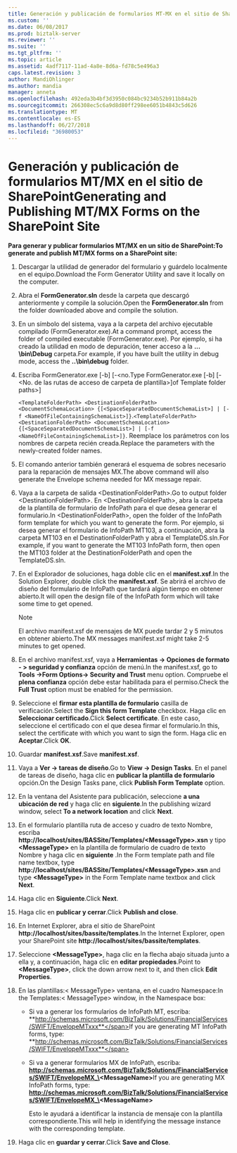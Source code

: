 ```yaml
---
title: Generación y publicación de formularios MT-MX en el sitio de SharePoint | Microsoft Docs
ms.custom: ''
ms.date: 06/08/2017
ms.prod: biztalk-server
ms.reviewer: ''
ms.suite: ''
ms.tgt_pltfrm: ''
ms.topic: article
ms.assetid: 4adf7117-11ad-4a8e-8d6a-fd78c5e496a3
caps.latest.revision: 3
author: MandiOhlinger
ms.author: mandia
manager: anneta
ms.openlocfilehash: 492eda3b4bf3d3950c084bc9234b52b911b84a2b
ms.sourcegitcommit: 266308ec5c6a9d8d80ff298ee6051b4843c5d626
ms.translationtype: MT
ms.contentlocale: es-ES
ms.lasthandoff: 06/27/2018
ms.locfileid: "36980053"
---
```

# <a name="generating-and-publishing-mtmx-forms-on-the-sharepoint-site"></a><span data-ttu-id="38b2e-102">Generación y publicación de formularios MT/MX en el sitio de SharePoint</span><span class="sxs-lookup"><span data-stu-id="38b2e-102">Generating and Publishing MT/MX Forms on the SharePoint Site</span></span>
<span data-ttu-id="38b2e-103">**Para generar y publicar formularios MT/MX en un sitio de SharePoint:**</span><span class="sxs-lookup"><span data-stu-id="38b2e-103">**To generate and publish MT/MX forms on a SharePoint site:**</span></span>  

1. <span data-ttu-id="38b2e-104">Descargar la utilidad de generador del formulario y guárdelo localmente en el equipo.</span><span class="sxs-lookup"><span data-stu-id="38b2e-104">Download the Form Generator Utility and save it locally on the computer.</span></span>  

2. <span data-ttu-id="38b2e-105">Abra el **FormGenerator.sln** desde la carpeta que descargó anteriormente y compile la solución.</span><span class="sxs-lookup"><span data-stu-id="38b2e-105">Open the **FormGenerator.sln** from the folder downloaded above and compile the solution.</span></span>  

3. <span data-ttu-id="38b2e-106">En un símbolo del sistema, vaya a la carpeta del archivo ejecutable compilado (FormGenerator.exe).</span><span class="sxs-lookup"><span data-stu-id="38b2e-106">At a command prompt, access the folder of compiled executable (FormGenerator.exe).</span></span> <span data-ttu-id="38b2e-107">Por ejemplo, si ha creado la utilidad en modo de depuración, tener acceso a la **... \bin\Debug** carpeta.</span><span class="sxs-lookup"><span data-stu-id="38b2e-107">For example, if you have built the utility in debug mode, access the **..\bin\debug** folder.</span></span>  

4. <span data-ttu-id="38b2e-108">Escriba FormGenerator.exe [-b] [-\<no.</span><span class="sxs-lookup"><span data-stu-id="38b2e-108">Type FormGenerator.exe [-b] [-\<No.</span></span> <span data-ttu-id="38b2e-109">de las rutas de acceso de carpeta de plantilla\>]</span><span class="sxs-lookup"><span data-stu-id="38b2e-109">of Template folder paths\>]</span></span>  

    <span data-ttu-id="38b2e-110">`<TemplateFolderPath> <DestinationFolderPath> <DocumentSchemaLocation> {[<SpaceSeparatedDocumentSchemaList>] | [-f <NameOfFileContainingSchemaList>]}`.</span><span class="sxs-lookup"><span data-stu-id="38b2e-110">`<TemplateFolderPath> <DestinationFolderPath> <DocumentSchemaLocation> {[<SpaceSeparatedDocumentSchemaList>] | [-f <NameOfFileContainingSchemaList>]}`.</span></span> <span data-ttu-id="38b2e-111">Reemplace los parámetros con los nombres de carpeta recién creada.</span><span class="sxs-lookup"><span data-stu-id="38b2e-111">Replace the parameters with the newly-created folder names.</span></span>  

5. <span data-ttu-id="38b2e-112">El comando anterior también generará el esquema de sobres necesario para la reparación de mensajes MX.</span><span class="sxs-lookup"><span data-stu-id="38b2e-112">The above command will also generate the Envelope schema needed for MX message repair.</span></span>  

6. <span data-ttu-id="38b2e-113">Vaya a la carpeta de salida \<DestinationFolderPath\>.</span><span class="sxs-lookup"><span data-stu-id="38b2e-113">Go to output folder \<DestinationFolderPath\>.</span></span> <span data-ttu-id="38b2e-114">En \<DestinationFolderPath\>, abra la carpeta de la plantilla de formulario de InfoPath para el que desea generar el formulario.</span><span class="sxs-lookup"><span data-stu-id="38b2e-114">In \<DestinationFolderPath\>, open the folder of the InfoPath form template for which you want to generate the form.</span></span> <span data-ttu-id="38b2e-115">Por ejemplo, si desea generar el formulario de InfoPath MT103, a continuación, abra la carpeta MT103 en el DestinationFolderPath y abra el TemplateDS.sln.</span><span class="sxs-lookup"><span data-stu-id="38b2e-115">For example, if you want to generate the MT103 InfoPath form, then open the MT103 folder at the DestinationFolderPath and open the TemplateDS.sln.</span></span>  

7. <span data-ttu-id="38b2e-116">En el Explorador de soluciones, haga doble clic en el **manifest.xsf**.</span><span class="sxs-lookup"><span data-stu-id="38b2e-116">In the Solution Explorer, double click the **manifest.xsf**.</span></span> <span data-ttu-id="38b2e-117">Se abrirá el archivo de diseño del formulario de InfoPath que tardará algún tiempo en obtener abierto.</span><span class="sxs-lookup"><span data-stu-id="38b2e-117">It will open the design file of the InfoPath form which will take some time to get opened.</span></span>  

   > [!NOTE]
   >  <span data-ttu-id="38b2e-118">El archivo manifest.xsf de mensajes de MX puede tardar 2 y 5 minutos en obtener abierto.</span><span class="sxs-lookup"><span data-stu-id="38b2e-118">The MX messages manifest.xsf might take 2-5 minutes to get opened.</span></span>  

8. <span data-ttu-id="38b2e-119">En el archivo manifest.xsf, vaya a **Herramientas -> Opciones de formato - > seguridad y confianza** opción de menú.</span><span class="sxs-lookup"><span data-stu-id="38b2e-119">In the manifest.xsf, go to **Tools ->Form Options-> Security and Trust** menu option.</span></span> <span data-ttu-id="38b2e-120">Compruebe el **plena confianza** opción debe estar habilitada para el permiso.</span><span class="sxs-lookup"><span data-stu-id="38b2e-120">Check the **Full Trust** option must be enabled for the permission.</span></span>  

9. <span data-ttu-id="38b2e-121">Seleccione el **firmar esta plantilla de formulario** casilla de verificación.</span><span class="sxs-lookup"><span data-stu-id="38b2e-121">Select the **Sign this form Template** checkbox.</span></span> <span data-ttu-id="38b2e-122">Haga clic en **Seleccionar certificado**.</span><span class="sxs-lookup"><span data-stu-id="38b2e-122">Click **Select certificate**.</span></span> <span data-ttu-id="38b2e-123">En este caso, seleccione el certificado con el que desea firmar el formulario.</span><span class="sxs-lookup"><span data-stu-id="38b2e-123">In this, select the certificate with which you want to sign the form.</span></span> <span data-ttu-id="38b2e-124">Haga clic en **Aceptar**.</span><span class="sxs-lookup"><span data-stu-id="38b2e-124">Click **OK**.</span></span>  

10. <span data-ttu-id="38b2e-125">Guardar **manifest.xsf**.</span><span class="sxs-lookup"><span data-stu-id="38b2e-125">Save **manifest.xsf**.</span></span>  

11. <span data-ttu-id="38b2e-126">Vaya a **Ver -> tareas de diseño**.</span><span class="sxs-lookup"><span data-stu-id="38b2e-126">Go to **View -> Design Tasks**.</span></span> <span data-ttu-id="38b2e-127">En el panel de tareas de diseño, haga clic en **publicar la plantilla de formulario** opción.</span><span class="sxs-lookup"><span data-stu-id="38b2e-127">On the Design Tasks pane, click **Publish Form Template** option.</span></span>  

12. <span data-ttu-id="38b2e-128">En la ventana del Asistente para publicación, seleccione **a una ubicación de red** y haga clic en **siguiente**.</span><span class="sxs-lookup"><span data-stu-id="38b2e-128">In the publishing wizard window, select **To a network location** and click **Next**.</span></span>  

13. <span data-ttu-id="38b2e-129">En el formulario plantilla ruta de acceso y cuadro de texto Nombre, escriba <strong>http://localhost/sites/BASSite/Templates/\<MessageType\>.xsn</strong> y tipo **\<MessageType\>** en la plantilla de formulario de cuadro de texto Nombre y haga clic en **siguiente** .</span><span class="sxs-lookup"><span data-stu-id="38b2e-129">In the Form template path and file name textbox, type <strong>http://localhost/sites/BASSite/Templates/\<MessageType\>.xsn</strong> and type **\<MessageType\>** in the Form Template name textbox and click **Next**.</span></span>  

14. <span data-ttu-id="38b2e-130">Haga clic en **Siguiente**.</span><span class="sxs-lookup"><span data-stu-id="38b2e-130">Click **Next**.</span></span>  

15. <span data-ttu-id="38b2e-131">Haga clic en **publicar y cerrar**.</span><span class="sxs-lookup"><span data-stu-id="38b2e-131">Click **Publish and close**.</span></span>  

16. <span data-ttu-id="38b2e-132">En Internet Explorer, abra el sitio de SharePoint **http://localhost/sites/bassite/templates**.</span><span class="sxs-lookup"><span data-stu-id="38b2e-132">In the Internet Explorer, open your SharePoint site **http://localhost/sites/bassite/templates**.</span></span>  

17. <span data-ttu-id="38b2e-133">Seleccione  **\<MessageType\>**, haga clic en la flecha abajo situada junto a ella y, a continuación, haga clic en **editar propiedades**.</span><span class="sxs-lookup"><span data-stu-id="38b2e-133">Point to **\<MessageType\>**, click the down arrow next to it, and then click **Edit Properties**.</span></span>  

18. <span data-ttu-id="38b2e-134">En las plantillas:\< MessageType\> ventana, en el cuadro Namespace:</span><span class="sxs-lookup"><span data-stu-id="38b2e-134">In the Templates:\< MessageType\> window, in the Namespace box:</span></span>  

    - <span data-ttu-id="38b2e-135">Si va a generar los formularios de InfoPath MT, escriba: **http://schemas.microsoft.com/BizTalk/Solutions/FinancialServices/SWIFT/EnvelopeMTxxx**</span><span class="sxs-lookup"><span data-stu-id="38b2e-135">If you are generating MT InfoPath forms, type: **http://schemas.microsoft.com/BizTalk/Solutions/FinancialServices/SWIFT/EnvelopeMTxxx**</span></span>  

    - <span data-ttu-id="38b2e-136">Si va a generar formularios MX de InfoPath, escriba: <strong>http://schemas.microsoft.com/BizTalk/Solutions/FinancialServices/SWIFT/EnvelopeMX_\<MessageName\></strong></span><span class="sxs-lookup"><span data-stu-id="38b2e-136">If you are generating MX InfoPath forms, type: <strong>http://schemas.microsoft.com/BizTalk/Solutions/FinancialServices/SWIFT/EnvelopeMX_\<MessageName\></strong></span></span>  

       <span data-ttu-id="38b2e-137">Esto le ayudará a identificar la instancia de mensaje con la plantilla correspondiente.</span><span class="sxs-lookup"><span data-stu-id="38b2e-137">This will help in identifying the message instance with the corresponding template.</span></span>  

19. <span data-ttu-id="38b2e-138">Haga clic en **guardar y cerrar**.</span><span class="sxs-lookup"><span data-stu-id="38b2e-138">Click **Save and Close**.</span></span>
